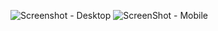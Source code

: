 ![Screenshot - Desktop](https://raw.github.com/{username}/{repository}/{branch}/{path})
![ScreenShot - Mobile](https://raw.github.com/{username}/{repository}/{branch}/{path})